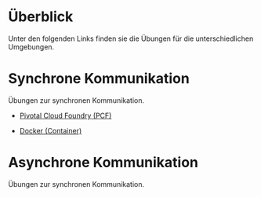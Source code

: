 # Überblick 

Unter den folgenden Links finden sie die Übungen für die unterschiedlichen Umgebungen. 


# Synchrone Kommunikation

Übungen zur synchronen Kommunikation. 

- [Pivotal Cloud Foundry (PCF)](/readme-asynchrone-with-pcf.md)

- [Docker (Container)]()



# Asynchrone Kommunikation

Übungen zur synchronen Kommunikation. 

